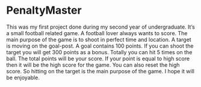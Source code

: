 # PenaltyMaster
This was my first project done during my second year of undergraduate.
It’s a small football related game. 
A football lover always wants to score. 
The main purpose of the game is to shoot in perfect time and location. 
A target is moving on the goal-post. A goal contains 100 points. 
If you can shoot the target you will get 300 points as a bonus. 
Totally you can hit 5 times on the ball. The total points will be your score. 
If your point is equal to high score then it will be the high score for the game. 
You can also reset the high score. 
So hitting on the target is the main purpose of the game. 
I hope it will be enjoyable.
